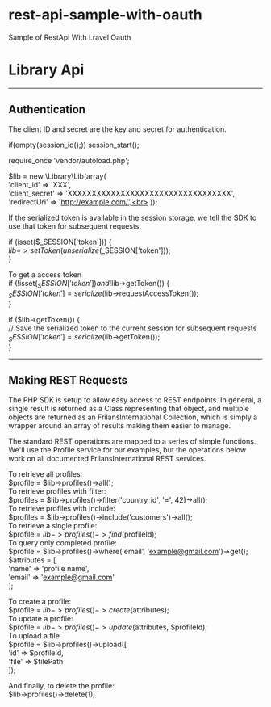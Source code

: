 # rest-api-sample-with-oauth

Sample of RestApi With Lravel Oauth
# Library Api

--------------------------------------------------------------------------------
## Authentication

The client ID and secret are the key and secret for authentication.

if(empty(session_id();)) session_start();<br>

require_once 'vendor/autoload.php';<br>

$lib = new \Library\Lib(array(<br>
	'client_id'     => 'XXX',<br>
	'client_secret' => 'XXXXXXXXXXXXXXXXXXXXXXXXXXXXXXXXXX',<br>
	'redirectUri'  => 'http://example.com/',<br>
));<br>

If the serialized token is available in the session storage, we tell the SDK
to use that token for subsequent requests.<br>

if (isset($_SESSION['token'])) {<br>
	$lib->setToken(unserialize($_SESSION['token']));<br>
}<br>

To get a access token<br>
if (!isset($_SESSION['token']) and !$lib->getToken()) {<br>
	$_SESSION['token'] = serialize($lib->requestAccessToken());<br>
}<br>

if ($lib->getToken()) {<br>
	// Save the serialized token to the current session for subsequent requests<br>
	$_SESSION['token'] = serialize($lib->getToken());<br>
}

--------------------------------------------------------------------------------
## Making REST Requests

The PHP SDK is setup to allow easy access to REST endpoints. In general, a single result is returned as a Class representing that object, and multiple objects are returned as an FrilansInternational Collection, which is simply a wrapper around an array of results making them easier to manage.

The standard REST operations are mapped to a series of simple functions. We'll use the Profile service for our examples, but the operations below work on all documented FrilansInternational REST services.

To retrieve all profiles:<br>
$profile = $lib->profiles()->all();
<br>
To retrieve profiles with filter:<br>
$profiles = $lib->profiles()->filter('country_id', '=', 42)->all();
<br>
To retrieve profiles with include:<br>
$profiles = $lib->profiles()->include('customers')->all();
<br>
To retrieve a single profile:<br>
$profile = $lib->profiles()->find($profileId);
<br>
To query only completed profile:<br>
$profile = $lib->profiles()->where('email', 'example@gmail.com')->get();
<br>
$attributes = [<br>
    'name' => 'profile name',<br>
    'email' => 'example@gmail.com'<br>
];<br>

To create a profile:<br>
$profile = $lib->profiles()->create($attributes);
<br>
To update a profile:<br>
$profile = $lib->profiles()->update($attributes, $profileId);
<br>
To upload a file<br>
$profile = $lib->profiles()->upload([<br>
   'id' => $profileId,<br>
   'file' => $filePath<br>
]);<br>

And finally, to delete the profile:<br>
$lib->profiles()->delete(1);
